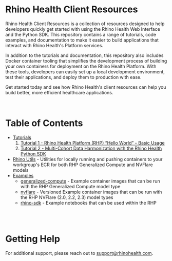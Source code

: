 # Rhino Health Client Resources
Rhino Health Client Resources is a collection of resources designed to help developers quickly get started with using the Rhino Health Web Interface and the Python SDK. This repository contains a range of tutorials, code examples, and documentation to make it easier to build applications that interact with Rhino Health's Platform services.

In addition to the tutorials and documentation, this repository also includes Docker container tooling that simplifies the development process of building your own containers for deployment on the Rhino Health Platform. With these tools, developers can easily set up a local development environment, test their applications, and deploy them to production with ease.

Get started today and see how Rhino Health's client resources can help you build better, more efficient healthcare applications.

<br>

# Table of Contents
- [Tutorials](./tutorials/)
    1. [Tutorial 1 -  Rhino Health Platform (RHP) “Hello World” - Basic Usage](./tutorials/tutorial_1/README.md)
    2. [Tutorial 2 -  Multi-Cohort Data Harmonization with the Rhino Health Python SDK](./tutorials/tutorial_2/README.md)
- [Rhino Utils](./rhino-utils/README.md) - Utilities for locally running and pushing containers to your workgroup's ECR for both RHP Generalized Compute and NVFlare models
- [Examples](./examples/)
    - [generalized-compute](./examples/generalized-compute/) - Example container images that can be run with the RHP Generalized Compute model type
    - [nvflare](./examples/nvflare/) - Versioned Example container images that can be run with the RHP NVFlare (2.0, 2.2, 2.3) model types
    - [rhino-sdk](./examples/rhino-sdk/) - Example notebooks that can be used within the RHP

<br><br>

# Getting Help
For additional support, please reach out to [support@rhinohealth.com](mailto:support@rhinohealth.com).